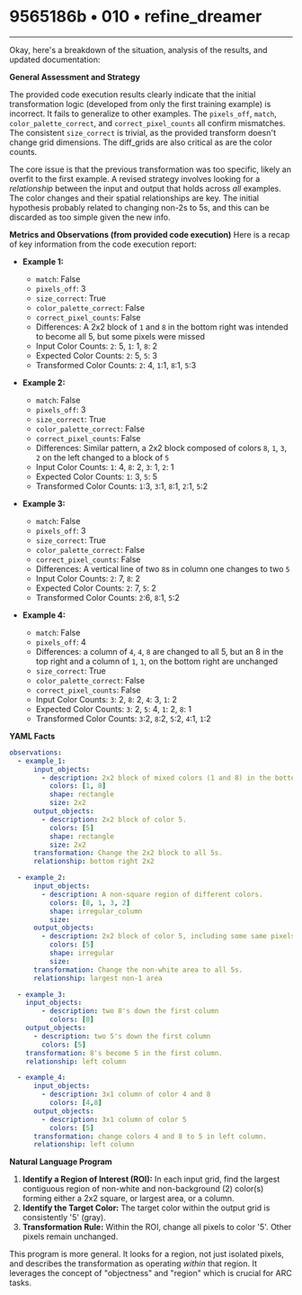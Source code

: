 # 9565186b • 010 • refine_dreamer

---
Okay, here's a breakdown of the situation, analysis of the results, and updated documentation:

**General Assessment and Strategy**

The provided code execution results clearly indicate that the initial transformation logic (developed from only the first training example) is incorrect. It fails to generalize to other examples. The `pixels_off`, `match`, `color_palette_correct`, and `correct_pixel_counts` all confirm mismatches. The consistent `size_correct` is trivial, as the provided transform doesn't change grid dimensions. The diff_grids are also critical as are the color counts.

The core issue is that the previous transformation was too specific, likely an overfit to the first example.  A revised strategy involves looking for a *relationship* between the input and output that holds across *all* examples.  The color changes and their spatial relationships are key. The initial hypothesis probably related to changing non-2s to 5s, and this can be discarded as too simple given the new info.

**Metrics and Observations (from provided code execution)**
Here is a recap of key information from the code execution report:

*   **Example 1:**
    *   `match`: False
    *   `pixels_off`: 3
    *   `size_correct`: True
    *   `color_palette_correct`: False
    *   `correct_pixel_counts`: False
    *   Differences: A 2x2 block of `1` and `8` in the bottom right was intended to become all 5, but some pixels were missed
    *   Input Color Counts: `2`: 5, `1`: 1, `8`: 2
    *   Expected Color Counts: `2`: 5, `5`: 3
    *   Transformed Color Counts: `2`: 4, `1`:1, `8`:1, `5`:3

*   **Example 2:**
    *   `match`: False
    *   `pixels_off`: 3
    *   `size_correct`: True
    *   `color_palette_correct`: False
    *   `correct_pixel_counts`: False
    *   Differences: Similar pattern, a 2x2 block composed of colors `8`, `1`, `3`, `2` on the left changed to a block of `5`
    *   Input Color Counts: `1`: 4, `8`: 2, `3`: 1, `2`: 1
    *   Expected Color Counts: `1`: 3, `5`: 5
    *   Transformed Color Counts: `1`:3, `3`:1, `8`:1, `2`:1, `5`:2

*   **Example 3:**
    *   `match`: False
    *   `pixels_off`: 3
    *   `size_correct`: True
    *   `color_palette_correct`: False
    *   `correct_pixel_counts`: False
    *    Differences: A vertical line of two `8`s in column one changes to two `5`
    *   Input Color Counts: `2`: 7, `8`: 2
    *   Expected Color Counts: `2`: 7, `5`: 2
    *   Transformed Color Counts: `2`:6, `8`:1, `5`:2

*   **Example 4:**
    *   `match`: False
    *   `pixels_off`: 4
    *   Differences: a column of `4`, `4`, `8` are changed to all 5, but an 8 in the
        top right and a column of `1`, `1`, on the bottom right are unchanged
    *   `size_correct`: True
    *   `color_palette_correct`: False
    *   `correct_pixel_counts`: False
    *   Input Color Counts: `3`: 2, `8`: 2, `4`: 3, `1`: 2
    *   Expected Color Counts: `3`: 2, `5`: 4, `1`: 2, `8`: 1
    *   Transformed Color Counts: `3`:2, `8`:2, `5`:2, `4`:1, `1`:2

**YAML Facts**

```yaml
observations:
  - example_1:
      input_objects:
        - description: 2x2 block of mixed colors (1 and 8) in the bottom right.
          colors: [1, 8]
          shape: rectangle
          size: 2x2
      output_objects:
        - description: 2x2 block of color 5.
          colors: [5]
          shape: rectangle
          size: 2x2
      transformation: Change the 2x2 block to all 5s.
      relationship: bottom right 2x2

  - example_2:
      input_objects:
        - description: A non-square region of different colors.
          colors: [8, 1, 3, 2]
          shape: irregular_column
          size:
      output_objects:
        - description: 2x2 block of color 5, including some same pixels
          colors: [5]
          shape: irregular
          size:
      transformation: Change the non-white area to all 5s.
      relationship: largest non-1 area

  - example_3:
    input_objects:
        - description: two 8's down the first column
          colors: [8]
    output_objects:
      - description: two 5's down the first column
        colors: [5]
    transformation: 8's become 5 in the first column.
    relationship: left column

  - example_4:
      input_objects:
        - description: 3x1 column of color 4 and 8
          colors: [4,8]
      output_objects:
        - description: 3x1 column of color 5
          colors: [5]
      transformation: change colors 4 and 8 to 5 in left column.
      relationship: left column

```

**Natural Language Program**

1.  **Identify a Region of Interest (ROI):** In each input grid, find the largest contiguous region of non-white and non-background (2) color(s) forming either a 2x2 square, or largest area, or a column.
2. **Identify the Target Color:** The target color within the output grid is consistently '5' (gray).
3.  **Transformation Rule:** Within the ROI, change all pixels to color '5'. Other pixels remain unchanged.

This program is more general. It looks for a region, not just isolated pixels, and describes the transformation as operating *within* that region. It leverages the concept of "objectness" and "region" which is crucial for ARC tasks.

